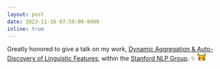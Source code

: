 ```yaml
---
layout: post
date: 2023-11-16 07:59:00-0400
inline: true
---
```


Greatly honored to give a talk on my work, [Dynamic Aggregation & Auto-Discovery of Linguistic Features](assets/pdf/DADA.pdf), within the [Stanford NLP Group](https://nlp.stanford.edu/). :sparkles:  <img src="assets/img/pikachu_wave.gif" alt="drawing" width="19"/> 
